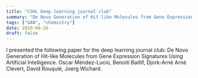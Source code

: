 ```yaml
---
title: "CSHL Deep learning journal club"
summary: "De Novo Generation of Hit-like Molecules from Gene Expression Signatures Using Artificial Intelligence. Oscar Méndez-Lucio, Benoiti Baillif, Djork-Arn"
tags: ["GAN", "chemistry"]
date: 2020-06-26
draft: false
---
```

I presented the following paper for the deep learning journal club:
De Novo Generation of Hit-like Molecules from Gene Expression Signatures Using Artificial Intelligence. Oscar Méndez-Lucio, Benoiti Baillif, Djork-Arné Arné Clevert, David Rouquié, Joerg Wichard.
